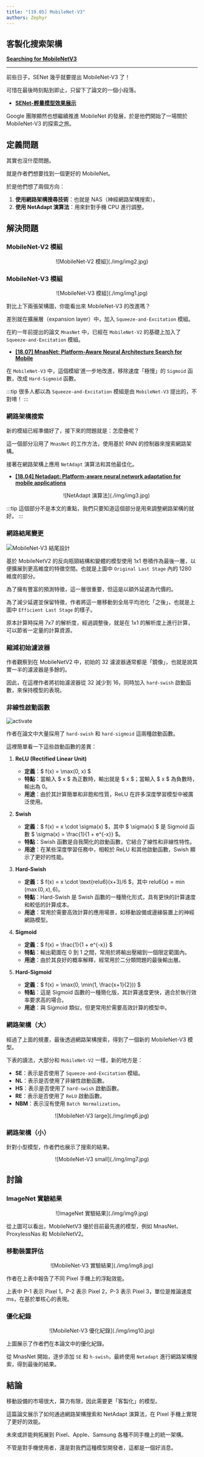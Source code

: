 ```yaml
---
title: "[19.05] MobileNet-V3"
authors: Zephyr
---
```


## 客製化搜索架構

[**Searching for MobileNetV3**](https://arxiv.org/abs/1905.02244)

---

前些日子，SENet 幾乎就要提出 MobileNet-V3 了！

可惜在最後時刻點到即止，只留下了論文的一個小段落。

- [**SENet-輕量模型效果展示**](../1709-senet/index.md#輕量模型效果展示)

Google 團隊顯然也想繼續推進 MobileNet 的發展，於是他們開始了一場關於 MobileNet-V3 的探索之旅。

## 定義問題

其實也沒什麼問題。

就是作者們想要找到一個更好的 MobileNet。

於是他們想了兩個方向：

1. **使用網路架構搜尋技術**：也就是 NAS（神經網路架構搜索）。
2. **使用 NetAdapt 演算法**：用來針對手機 CPU 進行調整。

## 解決問題

### MobileNet-V2 模組

<div align="center">
<figure style={{"width": "70%"}}>
![MobileNet-V2 模組](./img/img2.jpg)
</figure>
</div>

### MobileNet-V3 模組

<div align="center">
<figure style={{"width": "70%"}}>
![MobileNet-V3 模組](./img/img1.jpg)
</figure>
</div>

對比上下兩張架構圖，你能看出來 MobileNet-V3 的改進嗎？

差別就在擴展層（expansion layer）中，加入 `Squeeze-and-Excitation` 模組。

在約一年前提出的論文 `MnasNet` 中，已經在 `MobileNet-V2` 的基礎上加入了 `Squeeze-and-Excitation` 模組。

- [**[18.07] MnasNet: Platform-Aware Neural Architecture Search for Mobile**](https://arxiv.org/abs/1807.11626)

在 `MobileNet-V3` 中，這個模組‘進一步地改進，移除速度「極慢」的 `Sigmoid` 函數，改成 `Hard-Sigmoid` 函數。

:::tip
很多人都以為 `Squeeze-and-Excitation` 模組是由 `MobileNet-V3` 提出的，不對唷！
:::

### 網路架構搜索

新的模組已經準備好了，接下來的問題就是：怎麼疊呢？

這一個部分沿用了 `MnasNet` 的工作方法，使用基於 RNN 的控制器來搜索網路架構。

接著在網路架構上應用 `NetAdapt` 演算法和其他最佳化。

- [**[18.04] Netadapt: Platform-aware neural network adaptation for mobile applications**](https://arxiv.org/abs/1804.03230)

  <div align="center">
   <figure style={{"width": "70%"}}>
   ![NetAdapt 演算法](./img/img3.jpg)
   </figure>
   </div>

:::tip
這個部分不是本文的重點，我們只要知道這個部分是用來調整網路架構的就好。
:::

### 網路結尾變更

![MobileNet-V3 結尾設計](./img/img4.jpg)

基於 MobileNetV2 的反向瓶頸結構和變體的模型使用 1x1 卷積作為最後一層，以便擴展到更高維度的特徵空間。也就是上圖中 `Original Last Stage` 內的 1280 維度的部分。

為了擁有豐富的預測特徵，這一層很重要，但這是以額外延遲為代價的。

為了減少延遲並保留特徵，作者將這一層移動到全局平均池化「之後」，也就是上圖中 `Efficient Last Stage` 的樣子。

原本計算時採用 7x7 的解析度，經過調整後，就是在 1x1 的解析度上進行計算，可以節省一定量的計算資源。

### 縮減初始濾波器

作者觀察到在 MobileNetV2 中，初始的 32 濾波器通常都是「鏡像」，也就是說其實一半的濾波器是多餘的。

因此，在這裡作者將初始濾波器從 32 減少到 16，同時加入 `hard-swish` 啟動函數，來保持模型的表現。

### 非線性啟動函數

![activate](./img/img5.jpg)

作者在論文中大量採用了 `hard-swish` 和 `hard-sigmoid` 這兩種啟動函數。

這裡簡單看一下這些啟動函數的差異：

1. **ReLU (Rectified Linear Unit)**

   - **定義**：$ f(x) = \max(0, x) $
   - **特點**：當輸入 $ x $ 為正數時，輸出就是 $ x $；當輸入 $ x $ 為負數時，輸出為 0。
   - **用途**：由於其計算簡單和非飽和性質，ReLU 在許多深度學習模型中被廣泛使用。

2. **Swish**

   - **定義**：$ f(x) = x \cdot \sigma(x) $，其中 $ \sigma(x) $ 是 Sigmoid 函數 $ \sigma(x) = \frac{1}{1 + e^{-x}} $。
   - **特點**：Swish 函數是自我閘化的啟動函數，它結合了線性和非線性特性。
   - **用途**：在某些深度學習任務中，相較於 ReLU 和其他啟動函數，Swish 顯示了更好的性能。

3. **Hard-Swish**

   - **定義**：$ f(x) = x \cdot \text{relu6}(x+3)/6 $，其中 $\text{relu6}(x) = \min(\max(0,x), 6)$。
   - **特點**：Hard-Swish 是 Swish 函數的一種簡化形式，具有更快的計算速度和較低的計算成本。
   - **用途**：常用於需要高效計算的應用場景，如移動設備或邊緣裝置上的神經網路模型。

4. **Sigmoid**

   - **定義**：$ f(x) = \frac{1}{1 + e^{-x}} $
   - **特點**：輸出範圍在 0 到 1 之間，常用於將輸出壓縮到一個限定範圍內。
   - **用途**：由於其良好的概率解釋，經常用於二分類問題的最後輸出層。

5. **Hard-Sigmoid**
   - **定義**：$ f(x) = \max(0, \min(1, \frac{x+1}{2})) $
   - **特點**：這是 Sigmoid 函數的一種簡化版，其計算速度更快，適合於執行效率要求高的場合。
   - **用途**：與 Sigmoid 類似，但更常用於需要高效計算的模型中。

### 網路架構（大）

經過了上面的規畫，最後透過網路架構搜索，得到了一個新的 MobileNet-V3 模型。

下表的讀法，大部分和 `MobileNet-V2` 一樣，新的地方是：

- **SE**：表示是否使用了 `Squeeze-and-Excitation` 模組。
- **NL**：表示是否使用了非線性啟動函數。
- **HS**：表示是否使用了 `hard-swish` 啟動函數。
- **RE**：表示是否使用了 `ReLU` 啟動函數。
- **NBM**：表示沒有使用 `Batch Normalization`。

<div align="center">
<figure style={{"width": "70%"}}>
![MobileNet-V3 large](./img/img6.jpg)
</figure>
</div>

### 網路架構（小）

針對小型模型，作者們也展示了搜索的結果。

<div align="center">
<figure style={{"width": "70%"}}>
![MobileNet-V3 small](./img/img7.jpg)
</figure>
</div>

## 討論

### ImageNet 實驗結果

<div align="center">
<figure style={{"width": "80%"}}>
![ImageNet 實驗結果](./img/img9.jpg)
</figure>
</div>

從上圖可以看出，MobileNetV3 優於目前最先進的模型，例如 MnasNet、ProxylessNas 和 MobileNetV2。

### 移動裝置評估

<div align="center">
<figure style={{"width": "70%"}}>
![MobileNet-V3 實驗結果](./img/img8.jpg)
</figure>
</div>

作者在上表中報告了不同 Pixel 手機上的浮點效能。

上表中 P-1 表示 Pixel 1，P-2 表示 Pixel 2，P-3 表示 Pixel 3，單位是推論速度 ms，在基於單核心的表現。

### 優化紀錄

<div align="center">
<figure style={{"width": "70%"}}>
![MobileNet-V3 優化紀錄](./img/img10.jpg)
</figure>
</div>

上圖展示了作者們在本論文中的優化紀錄。

從 MnasNet 開始，逐步添加 `SE` 和 `h-swish`，最終使用 `Netadapt` 進行網路架構搜索，得到最後的結果。

## 結論

移動設備的市場很大，算力有限，因此需要更「客製化」的模型。

這篇論文展示了如何通過網路架構搜索和 NetAdapt 演算法，在 Pixel 手機上實現了更好的效能。

未來或許能夠拓展到 Pixel、Apple、Samsung 各種不同手機上的統一架構。

不管是對手機使用者，還是對我們這種模型開發者，這都是一個好消息。
